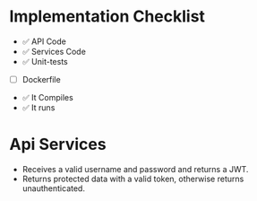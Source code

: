 # Implementation Checklist
- ✅  API Code
- ✅  Services Code
- ✅  Unit-tests
- [ ] Dockerfile
- ✅  It Compiles
- ✅  It runs

# Api Services
- Receives a valid username and password and returns a JWT.
- Returns protected data with a valid token, otherwise returns unauthenticated.
